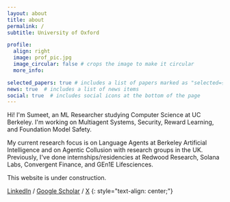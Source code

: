 ```yaml
---
layout: about
title: about
permalink: /
subtitle: University of Oxford

profile:
  align: right
  image: prof_pic.jpg
  image_circular: false # crops the image to make it circular
  more_info:

selected_papers: true # includes a list of papers marked as "selected={true}"
news: true  # includes a list of news items
social: true  # includes social icons at the bottom of the page
---
```


Hi! I'm Sumeet, an ML Researcher studying Computer Science at UC Berkeley. I'm working on Multiagent Systems, Security, Reward Learning, and Foundation Model Safety.

My current research focus is on Language Agents at Berkeley Artificial Intelligence and on Agentic Collusion with research groups in the UK. Previously, I've done internships/residencies at Redwood Research, Solana Labs, Convergent Finance, and GEn1E Lifesciences.

This website is under construction.

[LinkedIn](https://www.linkedin.com/in/sumeetmotwani) / [Google Scholar](https://scholar.google.com/citations?user=zrKaZuMAAAAJ&hl=en&oi=ao) / [X](https://x.com/sumeetrm)
{: style="text-align: center;"}

<!---
Write your biography here. Tell the world about yourself. Link to your favorite [subreddit](http://reddit.com). You can put a picture in, too. The code is already in, just name your picture `prof_pic.jpg` and put it in the `img/` folder.

Put your address / P.O. box / other info right below your picture. You can also disable any of these elements by editing `profile` property of the YAML header of your `_pages/about.md`. Edit `_bibliography/papers.bib` and Jekyll will render your [publications page](/al-folio/publications/) automatically.

Link to your social media connections, too. This theme is set up to use [Font Awesome icons](http://fortawesome.github.io/Font-Awesome/) and [Academicons](https://jpswalsh.github.io/academicons/), like the ones below. Add your Facebook, Twitter, LinkedIn, Google Scholar, or just disable all of them.

-->